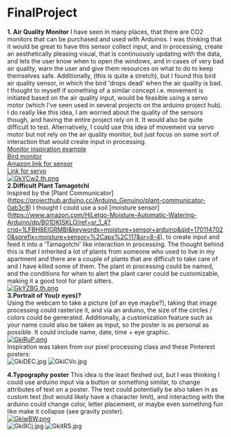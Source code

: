 # FinalProject
**1. Air Quality Monitor**
I have seen in many places, that there are CO2 monitors that can be purchased and used with Arduinos. I was thinking that it would be great to have this sensor collect input, and in processing, create an aesthetically pleasing visual, that is continuously updating with the data, and lets the user know when to open the windows, and in cases of very bad air quality, warn the user and give them resources on what to do to keep themselves safe.
Additionally, (this is quite a stretch), but I found this bird air quality sensor, in which the bird 'drops dead' when the air quality is bad. I thought to myself if something of a similar concept i.e. movement is initiated based on the air quality input, would be feasible using a servo motor (which I've seen used in several projects on the arduino project hub).
I do really like this idea, I am worried about the quality of the sensors though, and having the entire project rely on it. It would also be quite difficult to test. Alternatively, I could use this idea of movement via servo motor but not rely on the air quality monitor, but just focus on some sort of interaction that would create input in processing.  
[Monitor inspiration example](https://projecthub.arduino.cc/abid_hossain/air-quality-monitor-14f9b4)  
[Bird monitor](https://www.birdie.design/welcome?gad_source=1&gclid=EAIaIQobChMI1cjKzv_lggMV401HAR1Rgw30EAAYASAAEgIFCPD_BwE)  
[Amazon link for sensor](https://www.amazon.com/BONATECH-Arduino-Modules-Project-Detection/dp/B07D9H74LT/ref=sr_1_15crid=31P6P1JIXN3IB&keywords=air+quality+sensor+co2+arduino&qid=1701150269&sprefix=air+quality+sensor+co2+arduino%2Caps%2C80&sr=8-15)  
[Link for servo](https://www.amazon.com/Micro-Servos-Helicopter-Airplane-Controls/dp/B07MLR1498/ref=sr_1_8?crid=8M0VCKCGTCU3&keywords=servo%2Bfor%2Barduino&qid=1701147372&sprefix=servo%2Bfor%2Barduino%2Caps%2C100&sr=8-8&th=1)  
[![GkYCw2.th.png](https://imgpile.com/images/GkYCw2.th.png)](https://imgpile.com/i/GkYCw2)  
**2.Difficult Plant Tamagotchi**  
Inspired by the [Plant Communicator] (https://projecthub.arduino.cc/Arduino_Genuino/plant-communicator-0ab3c8) I thought I could use a soil [moisture sensor] (https://www.amazon.com/HiLetgo-Moisture-Automatic-Watering-Arduino/dp/B01DKISKLO/ref=sr_1_4?crid=1LFBH8EIGRMBI&keywords=moisture+sensor+arduino&qid=1701147020&sprefix=moisture+sensor+%2Caps%2C117&sr=8-4), to create input and feed it into a 'Tamagotchi' like interaction in processing. The thought behind this is that I inherited a lot of plants from someone who used to live in my apartment and there are a couple of plants that are difficult to take care of and I have killed some of them. The plant in processing could be named, and the conditions for when to alert the plant carer could be customizable, making it a good tool for plant sitters.  
[![GkYZBG.th.png](https://imgpile.com/images/GkYZBG.th.png)](https://imgpile.com/i/GkYZBG)  
**3.Portrait of You(r eyes)?**  
Using the webcam to take a picture (of an eye maybe?), taking that image processing could rasterize it, and via an arduino, the size of the circles / colors could be generated. Additionally, a customization feature such as your name could also be taken as input, so the poster is as personal as possible. It could include name, date, time + eye graphic.  
[![GkiRuP.png](https://imgpile.com/images/GkiRuP.png)](https://imgpile.com/i/GkiRuP)  
Inspiration was taken from our pixel processing class and these Pinterest posters:  
![GkiDEC.jpg](https://imgpile.com/images/GkiDEC.jpg)
![GkiCVo.jpg](https://imgpile.com/images/GkiCVo.jpg)

**4.Typography poster**
This idea is the least fleshed out, but I was thinking I could use arduino input via a button or something similar, to change attributes of text on a poster. The text could potentially be also taken in as custom text (but would likely have a character limit), and interacting with the arduino could change color, letter placement, or maybe even something fun like make it collapse (see gravity poster).  
[![GkiwBW.png](https://imgpile.com/images/GkiwBW.png)](https://imgpile.com/i/GkiwBW)  
![Gki9Cj.jpg](https://imgpile.com/images/Gki9Cj.jpg)
![GkitRS.jpg](https://imgpile.com/images/GkitRS.jpg)



